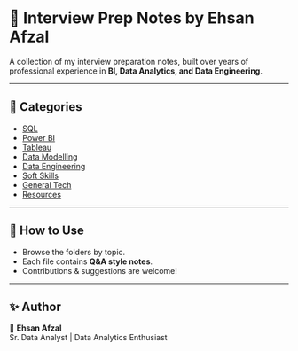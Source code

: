 # 📘 Interview Prep Notes by Ehsan Afzal

A collection of my interview preparation notes, built over years of professional experience in **BI, Data Analytics, and Data Engineering**.

---

## 📂 Categories
- [SQL](./SQL)  
- [Power BI](./PowerBI)
- [Tableau](./Tableau) 
- [Data Modelling](./Data_Modelling)  
- [Data Engineering](./Data_Engineering)  
- [Soft Skills](./Soft_Skills)  
- [General Tech](./General_Tech)  
- [Resources](./Resources)


---

## 🚀 How to Use
- Browse the folders by topic.  
- Each file contains **Q&A style notes**.  
- Contributions & suggestions are welcome!  

---

## ✨ Author
👤 **Ehsan Afzal**  
Sr. Data Analyst | Data Analytics Enthusiast  
